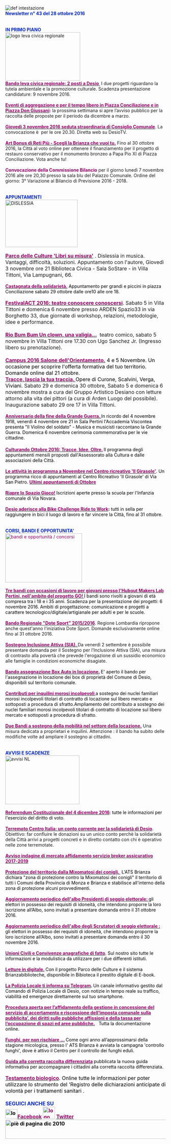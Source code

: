 <html><body><DIV>
<DIV>
<DIV><IMG border=0 alt="def intestazione" src="http://www.comune.desio.mb.it/servizi/gestionedocumentale/visualizzadocumento.aspx?id=6276"></DIV>
<DIV><STRONG><FONT color=#0426c6>Newsletter n° 43 del&nbsp;28 ottobre 2016</FONT></STRONG></DIV>
<DIV><STRONG><FONT color=#0426c6></FONT></STRONG></DIV>
<DIV><FONT color=#0426c6><STRONG></STRONG></FONT>&nbsp;</DIV>
<DIV><FONT color=#0426c6><STRONG></STRONG></FONT>&nbsp;</DIV>
<DIV><FONT color=#0426c6><STRONG>IN PRIMO PIANO </STRONG></FONT></DIV>
<DIV><IMG alt="logo leva civica regionale" src="http://www.comune.desio.mb.it/servizi/gestionedocumentale/visualizzadocumento.aspx?ID=21640" width=235 height=152></DIV>
<DIV><A title="" href="https://www.comune.desio.mb.it/servizi/notizie/notizie_fase02.aspx?ID=41201" target=_self><FONT color=#990066><STRONG>Bando leva civica regionale: 2 posti a Desio&nbsp;</STRONG></FONT></A>&nbsp;I due progetti riguardano la tutela ambientale e&nbsp;la promozione culturale. Scadenza presentazione candidature: 9 novembre 2016.</DIV>
<DIV>&nbsp;</DIV>
<DIV><A title="" href="https://www.facebook.com/Comune.di.Desio/photos/a.128827830535049.33972.103441483073684/1199056543512167/?type=3&amp;theater" target=_self><FONT color=#990066><STRONG>Eventi di aggregazione e per il tempo libero&nbsp;in Piazza Conciliazione e in Piazza Don Giussani</STRONG></FONT></A><FONT color=#990066><STRONG>:</STRONG></FONT> la prossima settimana si apre l’avviso pubblico per la raccolta delle proposte&nbsp;per il periodo da dicembre a marzo.</DIV>
<DIV>&nbsp;</DIV>
<DIV><STRONG><FONT color=#990066><A title="" href="http://www.comune.desio.mb.it/servizi/notizie/notizie_fase02.aspx?ID=41200" target=_self><STRONG><FONT color=#990066>Giovedì 3 novembre 2016 seduta straordinaria di Consiglio Comunale</FONT></STRONG></A></FONT></STRONG>. La convocazione è&nbsp; per le ore 20.30. Diretta web su DesioTV.</DIV>
<DIV>&nbsp;</DIV>
<DIV><A title="" href="http://www.comune.desio.mb.it/servizi/notizie/notizie_fase02.aspx?ID=40768" target=_self><STRONG><FONT color=#990066>Art Bonus di Reti Più - Scegli la Brianza che vuoi tu.</FONT></STRONG></A> Fino al 30 ottobre 2016, la Città al voto online per ottenere il finanziamento per il progetto di restauro conservativo per il monumento bronzeo a Papa Pio XI di Piazza Conciliazione. Vota anche tu!</DIV>
<DIV></DIV>
<DIV><FONT color=#0426c6><FONT color=#0426c6><FONT color=#0426c6><STRONG></STRONG></FONT></FONT></FONT>&nbsp;</DIV>
<DIV><STRONG><FONT color=#990066>Convocazione della Commissione Bilancio</FONT></STRONG> per il giorno lunedì 7 novembre 2016 alle ore 20,30&nbsp;presso la sala blu del Palazzo Comunale. Ordine del giorno: 3° Variazione al Bilancio di Previsione 2016 - 2018.</DIV>
<DIV>&nbsp;</DIV>
<DIV><STRONG><FONT color=#0426c6></FONT></STRONG>&nbsp;</DIV>
<DIV><FONT color=#0426c6><FONT color=#0426c6><FONT color=#0426c6><STRONG>APPUNTAMENTI</STRONG></FONT></FONT></FONT></DIV>
<DIV>
<DIV><IMG style="WIDTH: 227px; HEIGHT: 149px" alt=DISLESSIA src="http://www.comune.desio.mb.it/servizi/gestionedocumentale/visualizzadocumento.aspx?ID=21641" width=110 height=247></DIV>
<DIV>&nbsp;</DIV>
<DIV><FONT size=+0><STRONG><FONT color=#990066><A title="" href="http://parcodelleculture.it/eventi/libri-su-misura-3/" target=_self><FONT size=+0><STRONG><FONT color=#990066>Parco delle Culture 'Libri su misura'</FONT></STRONG></FONT></A></FONT></STRONG> . Dislessia in musica. Vantaggi, difficoltà, soluzioni. Appuntamento con l'autore, Giovedì 3 novembre ore 21 Biblioteca Civica - Sala SoStare -&nbsp;in Villa Tittoni, Via Lampugnani, 66.</FONT></DIV>
<DIV><FONT color=#0066cc><FONT color=#990066><FONT color=#990066></FONT></FONT></FONT>&nbsp;</DIV>
<DIV><FONT color=#0066cc><FONT color=#990066><FONT color=#990066>
<DIV><STRONG><FONT color=#990066><A title="" href="http://www.comune.desio.mb.it/servizi/notizie/notizie_fase02.aspx?ID=41111" target=_self><STRONG><FONT color=#990066>Castagnata della solidarietà.</FONT></STRONG></A></FONT></STRONG> <FONT color=#000000>Appuntamento per grandi e piccini in piazza Conciliazione sabato 29 ottobre dalle ore10 alle ore 18.</FONT></DIV></FONT></FONT></FONT></DIV>
<DIV><FONT color=#0066cc><FONT color=#990066><FONT color=#990066>&nbsp;</DIV></FONT></FONT></FONT>
<DIV></DIV><FONT size=+0></DIV>
<DIV>
<DIV>
<DIV>
<DIV>
<DIV></DIV>
<DIV><STRONG><FONT color=#990066><A title="" href="http://www.comune.desio.mb.it/servizi/notizie/notizie_fase02.aspx?ID=41033" target=_self><STRONG><FONT color=#990066>FestivalACT 2016: teatro conoscere conoscersi</FONT></STRONG></A></FONT></STRONG>. Sabato 5&nbsp;in Villa Tittoni e domenica 6 novembre presso ARDEN Spazio33 in via Borghetto 33, due giornate di workshop, relazioni, metodologie, idee e performance. </DIV>
<DIV>&nbsp;</DIV>
<DIV><STRONG><FONT color=#990066><A title="" href="http://www.comune.desio.mb.it/servizi/notizie/notizie_fase02.aspx?ID=41186" target=_self><STRONG><FONT color=#990066>Rio Bum Bum Un clown, una valigia...</FONT></STRONG></A></FONT></STRONG>&nbsp; teatro comico, sabato 5 novembre in Villa Tittoni ore 17.30 con Ugo Sanchez Jr. (Ingresso libero su prenotazione).</DIV>
<DIV>&nbsp;</DIV>
<DIV>
<DIV><FONT color=#990066><FONT color=#000000><STRONG><FONT color=#990066><A title="" href="http://www.comune.desio.mb.it/servizi/notizie/notizie_fase02.aspx?ID=41087" target=_self><FONT color=#990066><FONT color=#000000><STRONG><FONT color=#990066>Campus 2016 Salone dell'Orientamento.</FONT></STRONG></FONT></FONT></A></FONT></STRONG> 4 e 5 Novembre. Un occasione per scoprire l'offerta formativa del tuo territorio. Domande online dal 21 ottobre.</FONT></FONT><FONT color=#990066><FONT color=#000000></DIV></FONT></FONT></DIV>
<DIV>
<DIV><FONT color=#000000></FONT></DIV></DIV>
<DIV>
<DIV><STRONG><FONT color=#990066><A title="" href="http://www.comune.desio.mb.it/servizi/notizie/notizie_fase02.aspx?ID=41008" target=_self><STRONG><FONT color=#990066>Tracce, lascia la tua traccia</FONT><FONT color=#990066>. </FONT></STRONG></A></FONT></STRONG><FONT color=#000000>Opere di Curone, Scalvini, Verga, Viviani.</FONT> Sabato 29 e domenica 30 ottobre, Sabato 5 e domenica 6 novembre mostra a cura del Gruppo Artistico Desiano con letture attorno alla vita dei pittori (a cura di Arden Luogo del possibile). Inaugurazione sabato 29 ore 17 in Villa Tittoni. </FONT><FONT color=#990066></DIV></DIV></DIV></DIV><STRONG><FONT color=#990066></FONT></STRONG></DIV>
<DIV>
<DIV></FONT><FONT color=#990066>&nbsp;</DIV></DIV>
<DIV>
<DIV><FONT color=#000000><STRONG><FONT color=#990066><A title="" href="http://www.comune.desio.mb.it/servizi/notizie/notizie_fase02.aspx?ID=41029" target=_self><FONT color=#000000><STRONG><FONT color=#990066>Anniversario della fine della Grande Guerra. </FONT></STRONG></FONT></A></FONT></STRONG>In ricordo del 4 novembre 1918, venerdì 4 novembre ore 21 in Sala Pertini l'Accademia Viscontea presenta "Il Violino del soldato" - Musica e musicisti raccontano la Grande Guerra. Domenica 6 novembre cerimonia commemorativa per le vie cittadine.</FONT></DIV>
<DIV></FONT><FONT color=#0426c6><FONT color=#000000><FONT color=#0426c6><FONT size=+0><FONT color=#000000>&nbsp;</DIV></DIV>
<DIV></FONT></FONT></FONT>
<DIV><FONT color=#990066>
<DIV></DIV>
<DIV>
<DIV><A title="" href="http://www.comune.desio.mb.it/servizi/notizie/notizie_fase02.aspx?ID=41008" target=_self><FONT color=#990066><STRONG>Culturando Ottobre 2016: Tracce, Idee, Oltre.</STRONG></FONT></A><STRONG> </STRONG><FONT color=#000000>Il programma degli appuntamenti mensili proposti dall'Assessorato alla Cultura e dalle associazioni della Città.</FONT></DIV>
<DIV>&nbsp;</DIV>
<DIV><A title="" href="http://www.comune.desio.mb.it/servizi/notizie/notizie_fase02.aspx?ID=41174" target=_self><FONT color=#990066><STRONG>Le attività in programma a Novembre nel Centro ricreativo 'Il Girasole'</STRONG></FONT></A></FONT>. Un programma ricco di appuntamenti al Centro Ricreativo 'Il Girasole' di Via San Pietro. <STRONG><FONT color=#990066><A title="" href="http://www.comune.desio.mb.it/servizi/notizie/notizie_fase02.aspx?ID=40902" target=_self><STRONG><FONT color=#990066>Ultimi appuntamenti di Ottobre </FONT></STRONG></A></FONT></STRONG></DIV></DIV></DIV>
<DIV>&nbsp;</DIV>
<DIV><A title="" href="http://www.comune.desio.mb.it/servizi/notizie/notizie_fase02.aspx?ID=40923" target=_self><FONT color=#990066><STRONG>Riapre lo Spazio Gioco!</STRONG></FONT></A><STRONG> </STRONG><FONT color=#000000>Iscrizioni aperte presso la scuola per l'Infanzia comunale di Via Novara.</FONT></DIV>
<DIV>&nbsp;</DIV>
<DIV><A title="" href="https://www.comune.desio.mb.it/servizi/notizie/notizie_fase02.aspx?ID=40678" target=_self><FONT color=#990066><STRONG>Desio aderisce alla Bike Challenge Ride to Work</STRONG></FONT></A><FONT color=#000000><STRONG>:</STRONG> tutti in sella per raggiungere in bici il luogo di lavoro e far vincere la Città, fino al 31 ottobre.</FONT></DIV>
<DIV>&nbsp;</DIV>
<DIV>&nbsp;</DIV>
<DIV></FONT></FONT><FONT color=#0426c6><STRONG>CORSI, BANDI E OPPORTUNITA'</STRONG></FONT> </DIV>
<DIV><FONT color=#990066><IMG style="WIDTH: 241px; HEIGHT: 154px" border=0 alt="bandi e opportunità / concorsi" src="http://www.comune.desio.mb.it/servizi/gestionedocumentale/visualizzadocumento.aspx?id=18790" width=299 height=168></FONT></DIV>
<DIV><FONT color=#990066></FONT>&nbsp;</DIV>
<DIV><FONT color=#990066><FONT color=#990066><STRONG><A title="" href="http://www.comune.desio.mb.it/servizi/notizie/notizie_fase02.aspx?ID=41226" target=_self><FONT color=#990066><FONT color=#990066><STRONG>Tre bandi con occasioni di lavoro per giovani presso l'Hubout Makers Lab Pertini, nell'ambito del progetto GO!</STRONG></FONT>&nbsp;</FONT></A></STRONG></FONT></FONT><FONT color=#000000>I bandi sono rivolti a&nbsp;giovani di età compresa tra i 18 e i 35 anni. Scadenza per la presentazione dei progetti:&nbsp;6 novembre 2016. Ambiti di progettazione: comunicazione e progetti a carattere tecnologico/digitale/artigianale per adulti e per le scuole.</FONT></DIV>
<DIV><FONT color=#990066></FONT>&nbsp;</DIV>
<DIV><STRONG><FONT color=#990066><A title="" href="http://www.comune.desio.mb.it/servizi/notizie/notizie_fase02.aspx?ID=40718" target=_self><STRONG><FONT color=#990066>Bando Regionale "Dote Sport" 2015/2016</FONT></STRONG></A></FONT></STRONG>. Regione Lombardia ripropone anche quest'anno l'iniziativa Dote Sport. Domande esclusivamente online fino al 31 ottobre 2016.</DIV></DIV>
<DIV>
<DIV></DIV>
<DIV>&nbsp;</DIV>
<DIV><A title="" href="http://www.comune.desio.mb.it/upload/desio/newsletter/Sostegno%20Inclusione%20Attiva%20(SIA).%20Da%20venerdì%202%20settembre%20è%20possibile%20presentare%20domanda%20per%20il%20Sostegno%20per%20l’Inclusione%20Attiva%20(SIA),%20una%20misura%20di%20contrasto%20alla%20povertà%20che%20prevede%20l'erogazione%20di%20un%20sussidio%20economico%20alle%20famiglie%20in%20condizioni%20economiche%20disagiate." target=_self><FONT color=#000000><STRONG><FONT color=#990066>Sostegno Inclusione Attiva (SIA). </FONT></STRONG></FONT></A>Da venerdì 2 settembre è possibile presentare domanda per il Sostegno per l’Inclusione Attiva (SIA), una misura di contrasto alla povertà che prevede l'erogazione di un sussidio economico alle famiglie in condizioni economiche disagiate.</DIV>
<DIV></DIV>
<DIV><FONT color=#000000>
<DIV><FONT color=#000000></FONT></DIV>
<DIV>&nbsp;</DIV>
<DIV><A title="" href="https://www.comune.desio.mb.it/servizi/notizie/notizie_fase02.aspx?ID=35369" target=_self><FONT color=#990066><STRONG>Bando assegnazione Box Auto in locazione.</STRONG></FONT></A><STRONG> </STRONG>E' aperto il bando per l'assegnazione in locazione dei box di proprietà del Comune di Desio, disponibili sul territorio comunale.</FONT></DIV></DIV>
<DIV>
<DIV>
<DIV>
<DIV><FONT color=#990066></FONT>&nbsp;</DIV>
<DIV><FONT color=#990066><A title="" href="http://www.comune.desio.mb.it/servizi/notizie/notizie_fase02.aspx?ID=27375" target=_self><FONT color=#990066><STRONG>Contributi per inquilini morosi incolpevoli </STRONG></FONT></A></FONT><FONT color=#000000>a sostegno dei nuclei familiari morosi incolpevoli titolari di contratto di locazione sul libero mercato e sottoposti a procedura di sfratto.</FONT><FONT color=#000000>Ampliamento del contributo a sostegno dei nuclei familiari morosi incolpevoli titolari di contratto di locazione sul libero mercato e sottoposti a procedura di sfratto. </FONT></DIV></DIV>
<DIV>
<DIV>
<DIV><FONT color=#990066><STRONG></STRONG></FONT></DIV>
<DIV>
<DIV>
<DIV>&nbsp;</DIV>
<DIV><A title="" href="http://www.comune.desio.mb.it/servizi/notizie/notizie_fase02.aspx?ID=36774" target=_self><FONT color=#990066><STRONG>Due Bandi a sostegno della mobilità nel settore della locazione.</STRONG></FONT></A> Una misura dedicata a proprietari e inquilini. Attenzione : il bando ha subito delle modifiche volte ad ampliare il sostegno ai cittadini.</DIV>
<DIV>
<DIV></DIV>
<DIV><FONT color=#0426c6><STRONG></STRONG></FONT>&nbsp;</DIV>
<DIV><FONT color=#0426c6><STRONG></STRONG></FONT>&nbsp;</DIV>
<DIV><FONT color=#0426c6><STRONG>AVVISI E SCADENZE</STRONG></FONT> </DIV></DIV></DIV>
<DIV></DIV>
<DIV><IMG style="WIDTH: 233px; HEIGHT: 153px" border=0 alt="avvisi NL" src="http://www.comune.desio.mb.it/servizi/gestionedocumentale/visualizzadocumento.aspx?id=18789" width=232 height=175></DIV>
<DIV>
<DIV><FONT color=#990066></FONT></DIV><FONT color=#990066><FONT color=#000000></FONT></FONT></DIV><FONT color=#990066><FONT color=#000000></FONT></FONT></DIV>
<DIV><FONT color=#990066><FONT color=#000000></FONT></FONT>&nbsp;</DIV>
<DIV><A title="" href="http://www.comune.desio.mb.it/servizi/notizie/notizie_fase02.aspx?ID=40982" target=_self><FONT color=#990066><STRONG>Referendum Costituzionale del 4 dicembre 2016</STRONG></FONT></A><FONT color=#000000>: tutte le informazioni per l'esercizio del diritto di voto. </FONT></DIV>
<DIV>&nbsp;</DIV>
<DIV><STRONG><FONT color=#990066><A title="" href="http://www.comune.desio.mb.it/servizi/notizie/notizie_fase02.aspx?ID=41168" target=_self><STRONG><FONT color=#990066>Terremoto Centro Italia: un conto corrente per la solidarietà di Desio</FONT></STRONG></A></FONT></STRONG>. Obiettivo: far confluire le donazioni su un unico conto perchè la solidarietà della Città arrivi a progetti concreti e in diretto contatto con chi è operativo nelle zone terremotate.</DIV><FONT color=#990066><FONT color=#000000>
<DIV>&nbsp;</DIV>
<DIV><STRONG><FONT color=#990066><A title="" href="http://www.comune.desio.mb.it/servizi/notizie/notizie_fase02.aspx?ID=41110" target=_self><STRONG><FONT color=#990066>Avviso indagine di mercato affidamento servizio broker assicurativo 2017-2019</FONT></STRONG></A></FONT></STRONG></DIV>
<DIV><BR><A title="" href="http://www.comune.desio.mb.it/servizi/notizie/notizie_fase02.aspx?ID=41024" target=_self><FONT color=#990066><STRONG>Protezione del territorio dalla Mixomatosi dei conigli.&nbsp;</STRONG></FONT></A>&nbsp;L'ATS Brianza dichiara "zona di protezione contro la Mixomatosi dei conigli" il territorio di tutti i Comuni della Provincia di Monza e Brianza e stabilisce all'interno della zona di protezione alcuni provvedimenti.&nbsp;</DIV>
<DIV>&nbsp;</DIV>
<DIV></FONT></FONT><FONT color=#990066><FONT color=#990066><A title="" href="http://www.comune.desio.mb.it/servizi/notizie/notizie_fase02.aspx?ID=40877" target=_self><FONT color=#990066><STRONG>Aggiornamento periodico dell'albo Presidenti di seggio elettorale: </STRONG></FONT></A><FONT color=#000000>gli elettori in possesso dei requisiti di idoneità, che intendono proporre la loro iscrizione all’Albo, sono invitati a presentare domanda entro il 31 ottobre 2016.<BR></DIV></FONT>
<DIV>
<DIV>
<DIV><FONT color=#000000><FONT color=#990066><STRONG></STRONG></FONT></FONT>&nbsp;</DIV>
<DIV><FONT color=#000000><FONT color=#990066><STRONG><A title="" href="http://www.comune.desio.mb.it/servizi/notizie/notizie_fase02.aspx?ID=41142" target=_self><FONT color=#000000><FONT color=#990066><STRONG>Aggiornamento periodico dell'albo degli Scrutatori di seggio elettorale :</STRONG></FONT></FONT></A> </STRONG></FONT></FONT><FONT color=#000000>gli elettori in possesso dei requisiti di idoneità, che intendono proporre la loro iscrizione all’Albo, sono invitati a presentare domanda entro il 30 novembre&nbsp;2016.<BR></DIV></FONT>
<DIV>&nbsp;</DIV>
<DIV><FONT color=#000000><STRONG><FONT color=#990066><A title="" href="http://www.comune.desio.mb.it/servizi/notizie/notizie_fase02.aspx?ID=40869" target=_self><FONT color=#000000><STRONG><FONT color=#990066>Unioni Civili e Convivenze anagrafiche di fatto</FONT></STRONG></FONT></A></FONT></STRONG>. Sul nostro sito tutte le informazioni e la modulistica da utilizzare per i due differenti istituti.</FONT></DIV>
<DIV><FONT color=#000000></FONT></DIV>
<DIV>&nbsp;</DIV>
<DIV><A title="" href="http://www.comune.desio.mb.it/servizi/notizie/notizie_fase02.aspx?ID=40126" target=_self><FONT color=#000000><FONT color=#990066><STRONG>Letture in digitale.</STRONG></FONT></FONT></A><STRONG> </STRONG><FONT color=#000000>Con il progetto Parco delle Culture e il sistema Brianzabiblioteche, disponibile in Bibioteca il prestito digitale di E-book. </FONT></DIV>
<DIV></DIV>
<DIV>&nbsp;</DIV>
<DIV><A title="" href="http://www.comune.desio.mb.it/servizi/notizie/notizie_fase02.aspx?ID=38999" target=_self><FONT color=#990066><STRONG>La Polizia Locale ti informa su Telegram</STRONG></FONT></A><FONT color=#000000><STRONG>. </STRONG>Un canale informativo gestito dal Comando di Polizia Locale di Desio, con notizie in tempo reale su traffico, viabilità ed emergenze direttamente sul tuo smartphone.</FONT></FONT></DIV>
<DIV>&nbsp;</DIV>
<DIV><A title="" href="http://www.comune.desio.mb.it/servizi/bandi/bandi_fase02.aspx?ID=7217" target=_self><FONT color=#990066><STRONG>Procedura aperta per l’affidamento della gestione in concessione del servizio di accertamento e riscossione dell’imposta comunale sulla pubblicita’, dei diritti sulle pubbliche affissioni e della tassa per l’occupazione di spazi ed aree pubbliche.</STRONG></FONT></A>&nbsp;&nbsp;<FONT color=#000000> </FONT><FONT color=#000000>Tutta la documentazione online.</FONT></FONT><FONT color=#990066></DIV></DIV>
<DIV><FONT color=#990066><FONT color=#000000></FONT></FONT>&nbsp;</DIV>
<DIV><FONT color=#990066><FONT color=#000000><A title="" href="http://www.comune.desio.mb.it/servizi/notizie/notizie_fase02.aspx?ID=40458" target=_self><FONT color=#990066><STRONG>Funghi, per non rischiare ...</STRONG></FONT></A><FONT color=#990066><STRONG> </STRONG></FONT>Come ogni anno all’approssimarsi della stagione micologica, presso l' ATS Brianza è avviata la campagna 'controllo funghi', dove è attivo il Centro per il controllo dei funghi eduli. </FONT></FONT></DIV></FONT></DIV>
<DIV>
<DIV><FONT color=#990066></FONT></DIV>
<DIV><FONT color=#990066></FONT>&nbsp;</DIV>
<DIV><FONT color=#990066><A title="" href="http://www.comune.desio.mb.it/upload/desio/gestionedocumentale/10Raccoltarifiuti_DESIO_784_20976.pdf" target=_self><FONT color=#990066><STRONG>Guida alla corretta raccolta differenziata</STRONG></FONT></A><FONT color=#000000><FONT color=#990066><STRONG> </STRONG></FONT>pubblicata la nuova guida informativa per accompagnare i cittadini alla corretta raccolta differenziata.</FONT></FONT></DIV></DIV>
<DIV><FONT color=#0426c6><FONT color=#0426c6><FONT size=+0><FONT color=#000000><FONT color=#990066><FONT color=#000000><FONT color=#990066><FONT color=#000000><FONT color=#000000></FONT></FONT></FONT></FONT></FONT></FONT></FONT></FONT></FONT></DIV>
<DIV><FONT color=#0426c6><FONT color=#0426c6><FONT size=+0><FONT color=#000000><FONT color=#990066><FONT color=#000000><FONT color=#990066><FONT color=#000000><FONT color=#000000></FONT></FONT></FONT></FONT></FONT></FONT></FONT></FONT></FONT>&nbsp;</DIV>
<DIV><FONT color=#0426c6><FONT color=#0426c6><FONT size=+0><FONT color=#000000><FONT color=#990066><FONT color=#000000><FONT color=#990066><FONT color=#000000><FONT color=#000000><A title="" href="http://www.comune.desio.mb.it/servizi/notizie/notizie_fase02.aspx?ID=29398" target=_self><FONT color=#000000><FONT color=#990066><STRONG>Testamento biologico</STRONG></FONT></FONT></A>. Online tutte le informazioni per poter utilizzare lo strumento del 'Registro delle dichiarazioni anticipate di volontà per i trattamenti sanitari</FONT></FONT></FONT> .</FONT></FONT></FONT></FONT></FONT></FONT></DIV>
<DIV><FONT color=#0426c6><FONT color=#0426c6><FONT size=+0><FONT color=#000000><FONT color=#990066><FONT color=#000000></DIV>
<DIV>
<DIV>
<DIV>
<DIV>
<DIV>
<DIV>
<DIV>
<DIV>
<DIV><FONT color=#0426c6><STRONG></STRONG></FONT></DIV>
<DIV>&nbsp;</DIV>
<DIV>
<DIV><FONT color=#0426c6><STRONG>SEGUICI ANCHE SU</STRONG></FONT></DIV>
<DIV><STRONG></STRONG></DIV>
<DIV><STRONG><IMG style="WIDTH: 38px; HEIGHT: 29px" alt="logo facebook" src="https://www.comune.desio.mb.it/servizi/gestionedocumentale/visualizzadocumento.aspx?ID=18791" width=95 height=56></STRONG><A title="" href="https://it-it.facebook.com/pages/Comune-Di-Desio/103441483073684" target=_self><FONT color=#990066><STRONG>Facebook</STRONG></FONT></A><FONT color=#990066><STRONG> <IMG style="WIDTH: 38px; HEIGHT: 37px" alt="logo twitter" src="https://www.comune.desio.mb.it/servizi/gestionedocumentale/visualizzadocumento.aspx?ID=18792" width=38 height=44> </STRONG></FONT><A title="" href="https://mobile.twitter.com/comunedidesio" target=_self><FONT color=#990066><STRONG>Twitter</STRONG></FONT></A><STRONG> </STRONG><FONT color=#990066><STRONG></STRONG></FONT></DIV>
<DIV></DIV></DIV>
<DIV><STRONG><IMG style="WIDTH: 622px; HEIGHT: 60px" border=0 alt="piè di pagina dic 2010" src="http://www.comune.desio.mb.it/servizi/gestionedocumentale/visualizzadocumento.aspx?id=6565" width=993 height=74></STRONG></DIV></DIV></DIV></DIV></FONT></FONT></FONT></FONT></FONT></FONT><STRONG></STRONG></DIV></DIV></DIV></DIV></DIV></DIV></DIV></DIV></DIV></DIV></DIV></DIV></DIV></body></html>
